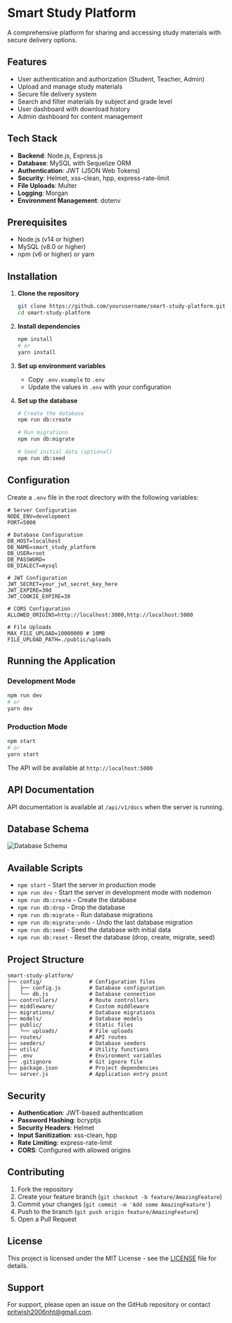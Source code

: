 # Smart Study Platform

A comprehensive platform for sharing and accessing study materials with secure delivery options.

## Features

- User authentication and authorization (Student, Teacher, Admin)
- Upload and manage study materials
- Secure file delivery system
- Search and filter materials by subject and grade level
- User dashboard with download history
- Admin dashboard for content management

## Tech Stack

- **Backend**: Node.js, Express.js
- **Database**: MySQL with Sequelize ORM
- **Authentication**: JWT (JSON Web Tokens)
- **Security**: Helmet, xss-clean, hpp, express-rate-limit
- **File Uploads**: Multer
- **Logging**: Morgan
- **Environment Management**: dotenv

## Prerequisites

- Node.js (v14 or higher)
- MySQL (v8.0 or higher)
- npm (v6 or higher) or yarn

## Installation

1. **Clone the repository**
   ```bash
   git clone https://github.com/yourusername/smart-study-platform.git
   cd smart-study-platform
   ```

2. **Install dependencies**
   ```bash
   npm install
   # or
   yarn install
   ```

3. **Set up environment variables**
   - Copy `.env.example` to `.env`
   - Update the values in `.env` with your configuration

4. **Set up the database**
   ```bash
   # Create the database
   npm run db:create
   
   # Run migrations
   npm run db:migrate
   
   # Seed initial data (optional)
   npm run db:seed
   ```

## Configuration

Create a `.env` file in the root directory with the following variables:

```env
# Server Configuration
NODE_ENV=development
PORT=5000

# Database Configuration
DB_HOST=localhost
DB_NAME=smart_study_platform
DB_USER=root
DB_PASSWORD=
DB_DIALECT=mysql

# JWT Configuration
JWT_SECRET=your_jwt_secret_key_here
JWT_EXPIRE=30d
JWT_COOKIE_EXPIRE=30

# CORS Configuration
ALLOWED_ORIGINS=http://localhost:3000,http://localhost:5000

# File Uploads
MAX_FILE_UPLOAD=10000000 # 10MB
FILE_UPLOAD_PATH=./public/uploads
```

## Running the Application

### Development Mode
```bash
npm run dev
# or
yarn dev
```

### Production Mode
```bash
npm start
# or
yarn start
```

The API will be available at `http://localhost:5000`

## API Documentation

API documentation is available at `/api/v1/docs` when the server is running.

## Database Schema

![Database Schema](public/images/database-schema.png)

## Available Scripts

- `npm start` - Start the server in production mode
- `npm run dev` - Start the server in development mode with nodemon
- `npm run db:create` - Create the database
- `npm run db:drop` - Drop the database
- `npm run db:migrate` - Run database migrations
- `npm run db:migrate:undo` - Undo the last database migration
- `npm run db:seed` - Seed the database with initial data
- `npm run db:reset` - Reset the database (drop, create, migrate, seed)

## Project Structure

```
smart-study-platform/
├── config/               # Configuration files
│   ├── config.js         # Database configuration
│   └── db.js             # Database connection
├── controllers/          # Route controllers
├── middleware/           # Custom middleware
├── migrations/           # Database migrations
├── models/               # Database models
├── public/               # Static files
│   └── uploads/          # File uploads
├── routes/               # API routes
├── seeders/              # Database seeders
├── utils/                # Utility functions
├── .env                  # Environment variables
├── .gitignore            # Git ignore file
├── package.json          # Project dependencies
└── server.js             # Application entry point
```

## Security

- **Authentication**: JWT-based authentication
- **Password Hashing**: bcryptjs
- **Security Headers**: Helmet
- **Input Sanitization**: xss-clean, hpp
- **Rate Limiting**: express-rate-limit
- **CORS**: Configured with allowed origins

## Contributing

1. Fork the repository
2. Create your feature branch (`git checkout -b feature/AmazingFeature`)
3. Commit your changes (`git commit -m 'Add some AmazingFeature'`)
4. Push to the branch (`git push origin feature/AmazingFeature`)
5. Open a Pull Request

## License

This project is licensed under the MIT License - see the [LICENSE](LICENSE) file for details.

## Support

For support, please open an issue on the GitHub repository or contact [pritwish2006nht@gmail.com](mailto:pritwish2006nht@gmail.com).


